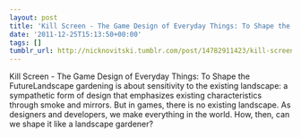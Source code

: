 ```yaml
---
layout: post
title: 'Kill Screen - The Game Design of Everyday Things: To Shape the Future'
date: '2011-12-25T15:13:50+00:00'
tags: []
tumblr_url: http://nicknovitski.tumblr.com/post/14782911423/kill-screen-the-game-design-of-everyday-things-to
---
```

Kill Screen - The Game Design of Everyday Things: To Shape the FutureLandscape gardening is about sensitivity to the existing landscape: a sympathetic form of design that emphasizes existing characteristics through smoke and mirrors. But in games, there is no existing landscape. As designers and developers, we make everything in the world. How, then, can we shape it like a landscape gardener?
